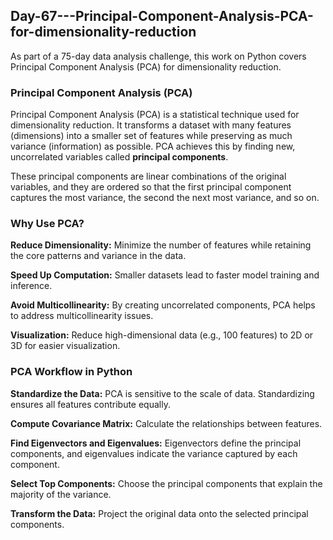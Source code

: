 ## Day-67---Principal-Component-Analysis-PCA-for-dimensionality-reduction
As part of a 75-day data analysis challenge, this work on Python covers Principal Component Analysis (PCA) for dimensionality reduction.

### Principal Component Analysis (PCA)

Principal Component Analysis (PCA) is a statistical technique used for dimensionality reduction. It transforms a dataset with many features (dimensions) into a smaller set of features while preserving as much variance (information) as possible. PCA achieves this by finding new, uncorrelated variables called **principal components**.

These principal components are linear combinations of the original variables, and they are ordered so that the first principal component captures the most variance, the second the next most variance, and so on.

### Why Use PCA?

**Reduce Dimensionality:** Minimize the number of features while retaining the core patterns and variance in the data.

**Speed Up Computation:** Smaller datasets lead to faster model training and inference.

**Avoid Multicollinearity:** By creating uncorrelated components, PCA helps to address multicollinearity issues.

**Visualization:** Reduce high-dimensional data (e.g., 100 features) to 2D or 3D for easier visualization.

### PCA Workflow in Python

**Standardize the Data:** PCA is sensitive to the scale of data. Standardizing ensures all features contribute equally.

**Compute Covariance Matrix:** Calculate the relationships between features.

**Find Eigenvectors and Eigenvalues:** Eigenvectors define the principal components, and eigenvalues indicate the variance captured by each component.

**Select Top Components:** Choose the principal components that explain the majority of the variance.

**Transform the Data:** Project the original data onto the selected principal components.
